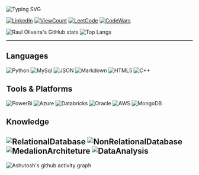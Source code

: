 ![Typing SVG](https://readme-typing-svg.herokuapp.com/?color=008f11&size=40center=true&vCenter=true&width=1000&lines=Hi,+helloworld.exe;Runing+.+.+.+;:%29)

[![LinkedIn](https://img.shields.io/badge/LinkedIn-0077B5?style=for-the-badge&logo=linkedin&logoColor=white)](https://www.linkedin.com/in/dev-raul-oliveira?lipi=urn%3Ali%3Apage%3Ad_flagship3_profile_view_base_contact_details%3BtFqbzy%2BUSI2ffkNrrOsRTA%3D%3D)
[![ViewCount](https://komarev.com/ghpvc/?username=DevRaulOliveira&style=for-the-badge)](https://github.com/DevRaulOliveira/)
[![LeetCode](https://img.shields.io/badge/-LeetCode-FFA116?style=for-the-badge&logo=LeetCode&logoColor=black)](https://leetcode.com/u/DevRaulOliveira/)
[![CodeWars](https://img.shields.io/badge/Codewars-B1361E.svg?style=for-the-badge&logo=Codewars&logoColor=white)](https://www.codewars.com/users/DevRaulOliveira)

![Raul Oliveira's GitHub stats](https://github-readme-stats.vercel.app/api?username=DevRaulOliveira&show_icons=true&title_color=008f11&text_color=000000&icon_color=008f11&border_color=008f11&bg_color=696e71&hide_border=false&cache_seconds=21600&radius=10)
![Top Langs](https://github-readme-stats.vercel.app/api/top-langs/?username=DevRaulOliveira&layout=compact&hide_progress=false&theme=tokyonight)

---
## Languages
![Python](https://img.shields.io/badge/PYTHON-T?style=for-the-badge&logo=python&logoColor=%2314354C&logoSize=auto&labelColor=%23CECECE&color=%2314354C)
![MySql](https://img.shields.io/badge/MYSQL-T?style=for-the-badge&logo=Mysql&logoColor=%234682B4&logoSize=auto&labelColor=%23CECECE&color=%234682B4)
![JSON](https://img.shields.io/badge/JSON-red?style=for-the-badge&logo=Json&logoColor=%23B162C7&logoSize=auto&labelColor=%23CECECE&color=%23B162C7)
![Markdown](https://img.shields.io/badge/Markdown-000?style=for-the-badge&logo=markdown)
![HTML5](https://img.shields.io/badge/HTML-text?style=for-the-badge&logo=html5&logoColor=%23F06529&logoSize=auto&labelColor=%23CECECE&color=%23F06529)
![C++](https://img.shields.io/badge/C%2B%2B-text?style=for-the-badge&logo=C%2B%2B&logoColor=%2300599C&logoSize=auto&labelColor=%23CECECE&color=%2300599C)


## Tools & Platforms
![PowerBi](https://img.shields.io/badge/Power%20BI-F2C811.svg?style=for-the-badge&logo=Power-BI&logoColor=black)
![Azure](https://img.shields.io/badge/Azure-blue.svg?style=for-the-badge&logo=Azure&blue&logoColor=gray)
![Databricks](https://img.shields.io/badge/Databricks-text?style=for-the-badge&logo=Databricks&logoColor=%23FF3621&logoSize=auto&labelColor=%23CECECE&color=%23FF3621)
![Oracle](https://img.shields.io/badge/ORACLE-text?style=for-the-badge&logo=OracleDatabase&logoColor=%23CECECE&logoSize=auto&labelColor=%23CECECE&color=%23C91111)
![AWS](https://img.shields.io/badge/AWS-yellow.svg?style=for-the-badge&logo=AWS&logoColor=white)
![MongoDB](https://img.shields.io/badge/MongoDB-text?style=for-the-badge&logo=MongoDB&logoColor=%234db33d&logoSize=auto&labelColor=%23CECECE&color=%234db33d)

## Knowledge
![RelationalDatabase](https://img.shields.io/badge/Relational_Database-text?style=for-the-badge&logo=tool&logoColor=%23D20103&logoSize=auto&labelColor=%23CECECE&color=%23D20103)
![NonRelationalDatabase](https://img.shields.io/badge/Non_Relational_Database-text?style=for-the-badge&logo=NoSQL&logoColor=%237DDA58&logoSize=auto&labelColor=%23CECECE&color=%237DDA58)
![MedalionArchiteture](https://img.shields.io/badge/Medallion_Architecture-text?style=for-the-badge&logo=NoSQL&logoColor=%23F7C202&logoSize=auto&labelColor=%23CECECE&color=%23F7C202)
![DataAnalysis](https://img.shields.io/badge/Data_Analysis-text?style=for-the-badge&logoSize=auto&color=%23C91111)
---
![Ashutosh's github activity graph](https://github-readme-activity-graph.vercel.app/graph?username=DevRaulOliveira&bg_color=696e71&color=000000&title_color=008f11&line=ffffff&point=008f11&area_color=00ff41&area=true&custom_title=Raul+activity...&radius=10&hide_border=true&border_color=008f11&grid_color=000000)
